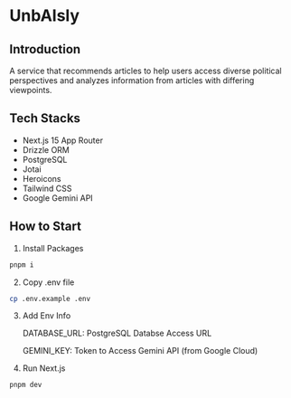 # UnbAIsly

## Introduction

A service that recommends articles to help users access diverse political perspectives and analyzes information from articles with differing viewpoints.

## Tech Stacks

- Next.js 15 App Router
- Drizzle ORM
- PostgreSQL
- Jotai
- Heroicons
- Tailwind CSS
- Google Gemini API

## How to Start

1. Install Packages

```bash
pnpm i
```

2. Copy .env file

```bash
cp .env.example .env
```

3. Add Env Info

   DATABASE_URL: PostgreSQL Databse Access URL

   GEMINI_KEY: Token to Access Gemini API (from Google Cloud)

4. Run Next.js

```bash
pnpm dev
```
